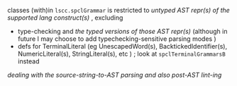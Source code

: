 






classes (with)in `lscc.spclGrammar`
is restricted to *untyped AST repr(s) of the supported lang construct(s)* ,
excluding
- type-checking and *the typed versions of those AST repr(s)*
  (although in future I may choose to add typechecking-sensitive parsing modes )
- defs for TerminalLiteral (eg UnescapedWord(s), BacktickedIdentifier(s), NumericLiteral(s), StringLiteral(s), etc ) ;
  look at `spclTerminalGrammarsB` instead


*dealing with the source-string-to-AST parsing and also post-AST lint-ing*












